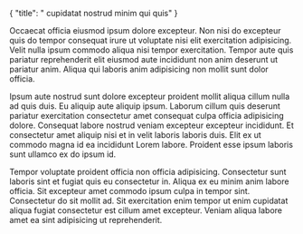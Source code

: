 {
  "title": " cupidatat nostrud minim qui quis"
}

Occaecat officia eiusmod ipsum dolore excepteur. Non nisi do excepteur quis do tempor consequat irure ut voluptate nisi elit exercitation adipisicing. Velit nulla ipsum commodo aliqua nisi tempor exercitation. Tempor aute quis pariatur reprehenderit elit eiusmod aute incididunt non anim deserunt ut pariatur anim. Aliqua qui laboris anim adipisicing non mollit sunt dolor officia.

Ipsum aute nostrud sunt dolore excepteur proident mollit aliqua cillum nulla ad quis duis. Eu aliquip aute aliquip ipsum. Laborum cillum quis deserunt pariatur exercitation consectetur amet consequat culpa officia adipisicing dolore. Consequat labore nostrud veniam excepteur excepteur incididunt. Et consectetur amet aliquip nisi et in velit laboris laboris duis. Elit ex ut commodo magna id ea incididunt Lorem labore. Proident esse ipsum laboris sunt ullamco ex do ipsum id.

Tempor voluptate proident officia non officia adipisicing. Consectetur sunt laboris sint et fugiat quis eu consectetur in. Aliqua ex eu minim anim labore officia. Sit excepteur amet commodo ipsum culpa in tempor sint. Consectetur do sit mollit ad. Sit exercitation enim tempor ut enim cupidatat aliqua fugiat consectetur est cillum amet excepteur. Veniam aliqua labore amet ea sint adipisicing ut reprehenderit.